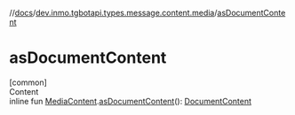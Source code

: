 //[docs](../../index.md)/[dev.inmo.tgbotapi.types.message.content.media](index.md)/[asDocumentContent](as-document-content.md)



# asDocumentContent  
[common]  
Content  
inline fun [MediaContent](../dev.inmo.tgbotapi.types.message.content.abstracts/-media-content/index.md).[asDocumentContent](as-document-content.md)(): [DocumentContent](-document-content/index.md)  



